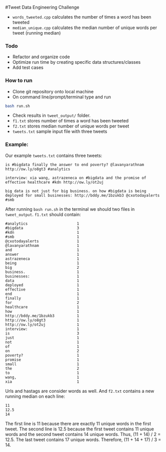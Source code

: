 #Tweet Data Engineering Challenge
- ```words_tweeted.cpp``` calculates the number of times a word has been tweeted
- ```median_unique.cpp``` calculates the median number of unique words per tweet (running median)

### Todo

- Refactor and organize code
- Optimize run time by creating specific data structures/classes
- Add test cases

### How to run

- Clone git repository onto local machine
- On command line/prompt/terminal type and run 

```bash 
bash run.sh
```

- Check results in ```tweet_output/``` folder.
- ```f1.txt``` stores number of times a word has been tweeted
- ```f2.txt``` stores median number of unique words per tweet
- ```tweets.txt``` sample input file with three tweets

### Example:

Our example ```tweets.txt``` contains three tweets:

```
is #bigdata finally the answer to end poverty? @lavanyarathnam http://ow.ly/o8gt3 #analytics

interview: xia wang, astrazeneca on #bigdata and the promise of effective healthcare #kdn http://ow.ly/ot2uj

big data is not just for big business. on how #bigdata is being deployed for small businesses: http://bddy.me/1bzukb3 @cxotodayalerts #smb
```

After running ```bash run.sh``` in the terminal we should two files in ```tweet_output```. 
```f1.txt``` should contain:

```
#analytics                      1
#bigdata                        3
#kdn                            1
#smb                            1
@cxotodayalerts                 1
@lavanyarathnam                 1
and                             1
answer                          1
astrazeneca                     1
being                           1
big                             2
business.                       1
businesses:                     1
data                            1
deployed                        1
effective                       1
end                             1
finally                         1
for                             2
healthcare                      1
how                             1
http://bddy.me/1bzukb3          1
http://ow.ly/o8gt3              1
http://ow.ly/ot2uj              1
interview:                      1
is                              3
just                            1
not                             1
of                              1
on                              2
poverty?                        1
promise                         1
small                           1
the                             2
to                              1
wang,                           1
xia                             1
```

Urls and hastags are consider words as well. 
And ```f2.txt``` contains a new running median on each line:

```
11
12.5
14
```

The first line is 11 because there are exactly 11 unique words in the first tweet.
The second line is 12.5 because the first tweet contains 11 unique words and the second tweet contains 14 unique words. Thus, (11 + 14) / 2 = 12.5.
The last tweet contains 17 unique words. Therefore, (11 + 14 + 17) / 3 = 14. 
